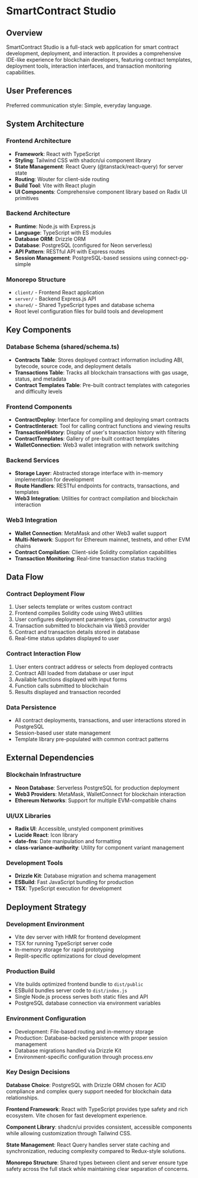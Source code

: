 # SmartContract Studio

## Overview

SmartContract Studio is a full-stack web application for smart contract development, deployment, and interaction. It provides a comprehensive IDE-like experience for blockchain developers, featuring contract templates, deployment tools, interaction interfaces, and transaction monitoring capabilities.

## User Preferences

Preferred communication style: Simple, everyday language.

## System Architecture

### Frontend Architecture
- **Framework**: React with TypeScript
- **Styling**: Tailwind CSS with shadcn/ui component library
- **State Management**: React Query (@tanstack/react-query) for server state
- **Routing**: Wouter for client-side routing
- **Build Tool**: Vite with React plugin
- **UI Components**: Comprehensive component library based on Radix UI primitives

### Backend Architecture
- **Runtime**: Node.js with Express.js
- **Language**: TypeScript with ES modules
- **Database ORM**: Drizzle ORM
- **Database**: PostgreSQL (configured for Neon serverless)
- **API Pattern**: RESTful API with Express routes
- **Session Management**: PostgreSQL-based sessions using connect-pg-simple

### Monorepo Structure
- `client/` - Frontend React application
- `server/` - Backend Express.js API
- `shared/` - Shared TypeScript types and database schema
- Root level configuration files for build tools and development

## Key Components

### Database Schema (shared/schema.ts)
- **Contracts Table**: Stores deployed contract information including ABI, bytecode, source code, and deployment details
- **Transactions Table**: Tracks all blockchain transactions with gas usage, status, and metadata
- **Contract Templates Table**: Pre-built contract templates with categories and difficulty levels

### Frontend Components
- **ContractDeploy**: Interface for compiling and deploying smart contracts
- **ContractInteract**: Tool for calling contract functions and viewing results
- **TransactionHistory**: Display of user's transaction history with filtering
- **ContractTemplates**: Gallery of pre-built contract templates
- **WalletConnection**: Web3 wallet integration with network switching

### Backend Services
- **Storage Layer**: Abstracted storage interface with in-memory implementation for development
- **Route Handlers**: RESTful endpoints for contracts, transactions, and templates
- **Web3 Integration**: Utilities for contract compilation and blockchain interaction

### Web3 Integration
- **Wallet Connection**: MetaMask and other Web3 wallet support
- **Multi-Network**: Support for Ethereum mainnet, testnets, and other EVM chains
- **Contract Compilation**: Client-side Solidity compilation capabilities
- **Transaction Monitoring**: Real-time transaction status tracking

## Data Flow

### Contract Deployment Flow
1. User selects template or writes custom contract
2. Frontend compiles Solidity code using Web3 utilities
3. User configures deployment parameters (gas, constructor args)
4. Transaction submitted to blockchain via Web3 provider
5. Contract and transaction details stored in database
6. Real-time status updates displayed to user

### Contract Interaction Flow
1. User enters contract address or selects from deployed contracts
2. Contract ABI loaded from database or user input
3. Available functions displayed with input forms
4. Function calls submitted to blockchain
5. Results displayed and transaction recorded

### Data Persistence
- All contract deployments, transactions, and user interactions stored in PostgreSQL
- Session-based user state management
- Template library pre-populated with common contract patterns

## External Dependencies

### Blockchain Infrastructure
- **Neon Database**: Serverless PostgreSQL for production deployment
- **Web3 Providers**: MetaMask, WalletConnect for blockchain interaction
- **Ethereum Networks**: Support for multiple EVM-compatible chains

### UI/UX Libraries
- **Radix UI**: Accessible, unstyled component primitives
- **Lucide React**: Icon library
- **date-fns**: Date manipulation and formatting
- **class-variance-authority**: Utility for component variant management

### Development Tools
- **Drizzle Kit**: Database migration and schema management
- **ESBuild**: Fast JavaScript bundling for production
- **TSX**: TypeScript execution for development

## Deployment Strategy

### Development Environment
- Vite dev server with HMR for frontend development
- TSX for running TypeScript server code
- In-memory storage for rapid prototyping
- Replit-specific optimizations for cloud development

### Production Build
- Vite builds optimized frontend bundle to `dist/public`
- ESBuild bundles server code to `dist/index.js`
- Single Node.js process serves both static files and API
- PostgreSQL database connection via environment variables

### Environment Configuration
- Development: File-based routing and in-memory storage
- Production: Database-backed persistence with proper session management
- Database migrations handled via Drizzle Kit
- Environment-specific configuration through process.env

### Key Design Decisions

**Database Choice**: PostgreSQL with Drizzle ORM chosen for ACID compliance and complex query support needed for blockchain data relationships.

**Frontend Framework**: React with TypeScript provides type safety and rich ecosystem. Vite chosen for fast development experience.

**Component Library**: shadcn/ui provides consistent, accessible components while allowing customization through Tailwind CSS.

**State Management**: React Query handles server state caching and synchronization, reducing complexity compared to Redux-style solutions.

**Monorepo Structure**: Shared types between client and server ensure type safety across the full stack while maintaining clear separation of concerns.